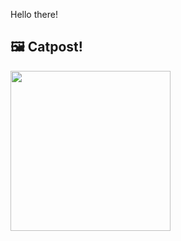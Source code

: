 Hello there!



## 🖼️ Catpost!

<sub>
    <img src="https://cdn2.thecatapi.com/images/CamrcA9UG.jpg" height="256">
</sub>

